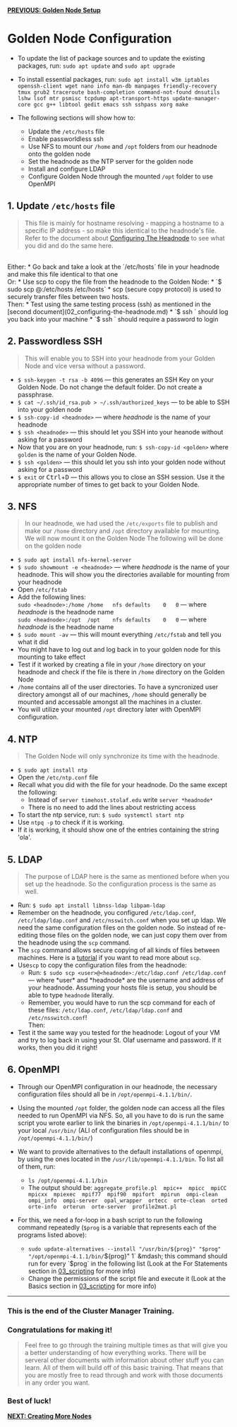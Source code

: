 [**PREVIOUS: Golden Node Setup**](05_golden-node-setup.md)

# Golden Node Configuration

* To update the list of package sources and to update the existing packages, run: `sudo apt update` and `sudo apt upgrade`
* To install essential packages, run: `sudo apt install w3m iptables openssh-client wget nano info man-db manpages friendly-recovery tmux grub2 traceroute bash-completion command-not-found dnsutils lshw lsof mtr psmisc tcpdump apt-transport-https update-manager-core gcc g++ libtool gedit emacs ssh sshpass xorg make`

* The following sections will show how to:
  * Update the `/etc/hosts` file 
  * Enable passworldless ssh
  * Use NFS to mount our `/home` and `/opt` folders from our headnode onto the golden node
  * Set the headnode as the NTP server for the golden node
  * Install and configure LDAP
  * Configure Golden Node through the mounted `/opt` folder to use OpenMPI

## 1. Update `/etc/hosts` file

> This file is mainly for hostname resolving - mapping a hostname to a specific IP address - so make this identical to the headnode's file.
> Refer to the document about [Configuring The Headnode](02_configuring-the-headnode.md) to see what you did and do the same here.
>
<br/>
Either:
* Go back and take a look at the `/etc/hosts` file in your headnode and make this file identical to that one
<br/>
Or:
*  Use scp to copy the file from the headnode to the Golden Node:
* `$ sudo scp <user>@<headnode address>:/etc/hosts /etc/hosts`
* scp (secure copy protocol) is used to securely transfer files between two hosts.
<br/>
Then:
* Test using the same testing process (ssh) as mentioned in the [second document](02_configuring-the-headnode.md)
  * `$ ssh <localhost>` should log you back into your machine
  * `$ ssh <headnode>` should require a password to login

## 2. Passwordless SSH

> This will enable you to SSH into your headnode from your Golden Node and vice versa without a password.

* `$ ssh-keygen -t rsa -b 4096` &mdash; this generates an SSH Key on your Golden Node.
Do not change the default folder.
Do not create a passphrase.
* `$ cat ~/.ssh/id_rsa.pub > ~/.ssh/authorized_keys` &mdash; to be able to SSH into your golden node
* `$ ssh-copy-id <headnode>` &mdash; where *headnode* is the name of your headnode
* `$ ssh <headnode>` &mdash; this should let you SSH into your heanode without asking for a password
* Now that you are on your headnode, run: `$ ssh-copy-id <golden>` where `golden` is the name of your Golden Node.
* `$ ssh <golden>` &mdash; this should let you ssh into your golden node without asking for a password
* `$ exit` or <kbd>Ctrl</kbd>+<kbd>D</kbd> &mdash; this allows you to close an SSH session.
Use it the appropriate number of times to get back to your Golden Node.

## 3. NFS

> In our headnode, we had used the `/etc/exports` file to publish and make our `/home` directory and `/opt` directory available for mounting. We will now mount it on the Golden Node
The following will be done on the golden node
* `$ sudo apt install nfs-kernel-server`
* `$ sudo showmount -e <headnode>` &mdash; where *headnode* is the name of your headnode.
This will show you the directories available for mounting from your headnode
* Open `/etc/fstab`
* Add the following lines:
<br/>`sudo <headnode>:/home	/home	nfs	defaults	0	0` &mdash; where *headnode* is the headnode name
<br/>`sudo <headnode>:/opt	/opt	nfs	defaults	0	0` &mdash; where *headnode* is the headnode name
* `$ sudo mount -av` &mdash; this will mount everything `/etc/fstab` and tell you what it did
* You might have to log out and log back in to your golden node for this mounting to take effect
* Test if it worked by creating a file in your `/home` directory on your headnode and check if the file is there in `/home` directory on the Golden Node
* `/home` contains all of the user directories. To have a syncronized user directory amongst all of our machines, `/home` should generally be mounted and accessable amongst all the machines in a cluster.
* You will utilize your mounted `/opt` directory later with OpenMPI configuration.

## 4. NTP

> The Golden Node will only synchronize its time with the headnode.

* `$ sudo apt install ntp`
* Open the `/etc/ntp.conf` file
* Recall what you did with the file for your headnode.
Do the same except the following:
  * Instead of `server timehost.stolaf.edu` write `server *headnode*`
  * There is no need to add the lines about restricting access
* To start the ntp service, run: `$ sudo systemctl start ntp`
* Use `ntpq -p` to check if it is working.
* If it is working, it should show one of the entries containing the string 'ola'.

## 5. LDAP

> The purpose of LDAP here is the same as mentioned before  when you set up the headnode.
> So the configuration process is the same as well.

* Run: `$ sudo apt install libnss-ldap libpam-ldap`
* Remember on the headnode, you configured `/etc/ldap.conf`, `/etc/ldap/ldap.conf` and `/etc/nsswitch.conf` when you set up ldap. We need the same configuration files on the golden node. So instead of re-editing those files on the golden node, we can just copy them over from the headnode using the `scp` command. 
* The `scp` command allows secure copying of all kinds of files between machines. Here is a [tutorial](https://linuxize.com/post/how-to-use-scp-command-to-securely-transfer-files/) if you want to read more about `scp`.
* Use`scp` to copy the configuration files from the headnode:
  * Run: `$ sudo scp <user>@<headnode>:/etc/ldap.conf /etc/ldap.conf`&mdash; where \*user\* and \*headnode\* are the username and address of your headnode. Assuming your hosts file is setup, you should be able to type `headnode` literally. 
  * Remember, you would have to run the scp command for each of these files: `/etc/ldap.conf`, `/etc/ldap/ldap.conf` and `/etc/nsswitch.conf`!
<br/>Then:
* Test it the same way you tested for the headnode: 
Logout of your VM and try to log back in using your St. Olaf username and password.
If it works, then you did it right!

## 6. OpenMPI
* Through our OpenMPI configuration in our headnode, the necessary configuration files should all be in `/opt/openmpi-4.1.1/bin/`.

* Using the mounted `/opt` folder, the golden node can access all the files needed to run OpenMPI via NFS. So, all you have to do is run the same script you wrote earlier to link the binaries in `/opt/openmpi-4.1.1/bin/` to your local `/usr/bin/` (ALl of configuration files should be in `/opt/openmpi-4.1.1/bin/`)

* We want to provide alternatives to the default installations of openmpi, by using the ones located in the `/usr/lib/openmpi-4.1.1/bin`. To list all of them, run:
  * `ls /opt/openmpi-4.1.1/bin`
  * The output should be: `aggregate_profile.pl  mpic++  mpicc  mpiCC  mpicxx  mpiexec  mpif77  mpif90  mpifort  mpirun  ompi-clean  ompi_info  ompi-server  opal_wrapper  ortecc  orte-clean  orted  orte-info  orterun  orte-server  profile2mat.pl`
* For this, we need a for-loop in a bash script to run the following command repeatedly (`$prog` is a variable that represents each of the programs listed above): 
  * `sudo update-alternatives --install "/usr/bin/${prog}" "$prog" "/opt/openmpi-4.1.1/bin/`${prog}" 1` &mdash; this command should run for every `$prog` in the following list (Look at the For Statements section in [03_scripting](03_scripting.md) for more info)
  * Change the permissions of the script file and execute it (Look at the Basics section in [03_scripting](03_scripting.md) for more info)

***

### This is the end of the Cluster Manager Training.
### Congratulations for making it!
> Feel free to go through the training multiple times as that will give you a better understanding of how everything works.
> There will be serveral other documents with information about other stuff you can learn.
> All of them will build off of this basic training.
> That means that you are mostly free to read through and work with those documents in any order you want.
###  Best of luck!  
  

[**NEXT: Creating More Nodes**](07_creating-more-nodes.md)
